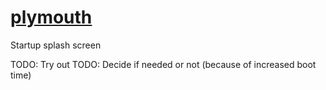 # [plymouth](https://wiki.archlinux.org/index.php/plymouth)

Startup splash screen

TODO: Try out
TODO: Decide if needed or not (because of increased boot time)
